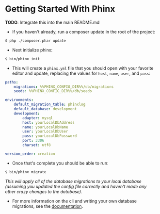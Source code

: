 # Getting Started With Phinx

**TODO**: Integrate this into the main README.md

*  If you haven't already, run a composer update in the root of the project:

```bash
$ php ./composer.phar update
```

* Next initialize phinx:

```bash
$ bin/phinx init
```

* This will create a `phinx.yml` file that you should open with your favorite editor and update, replacing the values 
for `host`, `name`, `user`, and `pass`:

```yml
paths:
    migrations: %%PHINX_CONFIG_DIR%%/db/migrations
    seeds: %%PHINX_CONFIG_DIR%%/db/seeds

environments:
    default_migration_table: phinxlog
    default_database: development
    development:
        adapter: mysql
        host: yourLocalDbAddress
        name: yourLocalDbName
        user: yourLocalDbUser
        pass: yourLocalDbPassword
        port: 3306
        charset: utf8

version_order: creation
```

* Once that's complete you should be able to run:

```bash
$ bin/phinx migrate
```

_This will apply all of the database migrations to your local database (assuming you updated the config file correctly
and haven't made any other crazy changes to the database)._

* For more information on the cli and writing your own database migrations,  see the
[documentation](http://docs.phinx.org/en/latest/index.html).